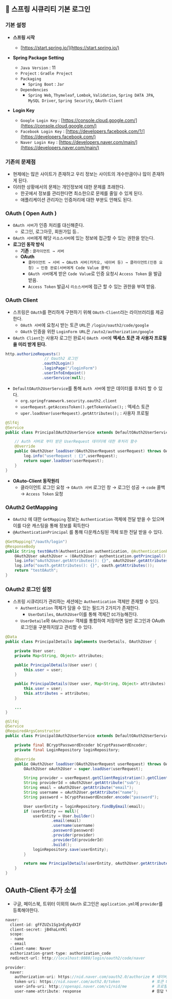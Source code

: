 ﻿## 🍃 스프링 시큐리티 기본 로그인

### 기본 설정
- **스프링 시작**
    - [https://start.spring.io/](https://start.spring.io/)


- **Spring Package Setting**
    - `Java Version` : 11
    - `Project` : `Gradle Project`
    - `Packaging`
        - `Spring Boot` : `Jar`
    - `Dependencies`
        - `Spring Web`, `Thymeleaf`, `Lombok`, `Validation`, `Spring DATA JPA`, `MySQL Driver`, `Spring Security`, `OAuth-Client`


- **Login Key**
  - `Google Login Key` : [https://console.cloud.google.com/](https://console.cloud.google.com/)
  - `Facebook Login Key` : [https://developers.facebook.com/?/](https://developers.facebook.com/)
  - `Naver Login Key` : [https://developers.naver.com/main/](https://developers.naver.com/main/)
  
### 기존의 문제점

- 현제에는 많은 사이트가 존재하고 우리 정보는 사이트의 개수만큼이나 많이 존재하게 된다.
- 이러한 상황에서의 문제는 개인정보에 대한 문제를 초래한다.
    - 한곳에서 정보를 관리한다면 최소한으로 문제를 줄일 수 있게 된다.
    - 애플리케이션 관리자는 인증처리에 대한 부분도 안해도 된다.

### OAuth ( Open Auth )

- `OAuth 서버`가 인증 처리를 대신해준다.
    - 로그인, 로그아웃, 회원가입 등..
- `OAuth 서버`에게 해당 `리소스서버`에 있는 정보에 접근할 수 있는 권한을 얻는다.
- **로그인 동작 방식**
    - **기존** : `클라이언트 → 서버`
    - **OAuth**
        - `클라이언트 → 서버 → OAuth 서버(카카오, 네이버 등) → 클라이언트(인증 요청) → 인증 완료(서버에게 Code Value 콜백)`
        - `OAuth 서버`에게 받은 `Code Value`로 인증 요청시 `Access Token` 을 발급 받음.
        - `Access Token` 발급시 `리소스서버`에 접근 할 수 있는 권한을 부여 받음.

### OAuth Client

- 스프링은 `OAuth`를 편리하게 구현하기 위해 `OAuth-Client`라는 라이브러리를 제공한다.
    - `OAuth 서버`에 요청시 받는 토큰 `URL`은 `/login/oauth2/code/google`
    - `OAuth` 인증을 위한 `LoginForm URL`은 `/auto2/authorization/google`
- `OAuth Client`는 사용자 로그인 완료시 `OAuth 서버`에 **엑세스 토큰 과 사용자 프로필을 미리 받게 된다.**

```java
http.authorizeRequests()
                 // Oauth2 로그인
                .oauth2Login()
                .loginPage("/loginForm")
                .userInfoEndpoint()
                .userService(null);
```

- `DefaultOAuth2UserService`를 통해 `Auth 서버`에 받은 데이터를 후처리 할 수 있다.
    - `org.springframework.security.oauth2.client`
    - `userRequest.getAccessToken().getTokenValue();` : 엑세스 토큰
    - `uper.loadUser(userRequest).getAttributes();` : 사용자 프로필

```java
@Slf4j
@Service
public class PrincipalOAuth2UserService extends DefaultOAuth2UserService {

    // Auth 서버로 부터 받은 UserRequest 데이터에 대한 후처리 함수
    @Override
    public OAuth2User loadUser(OAuth2UserRequest userRequest) throws OAuth2AuthenticationException {
        log.info("userRequest : {}",userRequest);
        return super.loadUser(userRequest);
    }
}
```

- **OAuto-Client 동작원리**
    - 클라이언트 로그인 요청 → `OAuth 서버` 로그인 창 → 로그인 성공 → `code` 콜백 → `Access Token` 요청


### OAuth2 GetMapping

- `OAuth2` 에 대한 `GetMapping` 정보는 `Authentication` 객체에 전달 받을 수 있으며 이를 다운 캐스팅을 통해 정보를 획득한다
- `@AuthenticationPrincipal` 를 통해 다운캐스팅된 객체 또한 전달 받을 수 있다.

```java
@GetMapping("/oauth/login")
@ResponseBody
public String testOAuth(Authentication authentication, @AuthenticationPrincipal OAuth2User oauth){
    OAuth2User oAuth2User = (OAuth2User) authentication.getPrincipal();
    log.info("oAuth2User.getAttributes(): {}", oAuth2User.getAttributes());
    log.info("oauth.getAttributes(): {}", oauth.getAttributes());
    return "testOAuth";
}
```
### OAuth2 로그인 설정

- 스프링 시큐리티가 관리하는 세션에는 `Authentication` 객체만 존재할 수 있다.
    - `Authentication` 객체가 담을 수 있는 필드가 2가지가 존재한다.
        - `UserDatiles`, `OAuth2User`이를 통해 객체간 `DI`가능해진다.
    - `UserDetaile`와 `OAuth2User` 객체를 통합하여 저장하면 일반 로그인과 OAuth 로그인을 구분하지않고 관리할 수 있다.

```java
@Data
public class PrincipalDetails implements UserDetails, OAuth2User {

    private User user;
    private Map<String, Object> attributes;

    public PrincipalDetails(User user) {
        this.user = user;
    }

    public PrincipalDetails(User user, Map<String, Object> attributes) {
        this.user = user;
        this.attributes = attributes;
    }

    ...
}

@Slf4j
@Service
@RequiredArgsConstructor
public class PrincipalOAuth2UserService extends DefaultOAuth2UserService {

    private final BCryptPasswordEncoder bCryptPasswordEncoder;
    private final LoginRepository loginRepository;

    @Override
    public OAuth2User loadUser(OAuth2UserRequest userRequest) throws OAuth2AuthenticationException {
        OAuth2User oAuth2User = super.loadUser(userRequest);

        String provider = userRequest.getClientRegistration().getClientId(); // Social Id;
        String providerId = oAuth2User.getAttribute("sub");
        String email = oAuth2User.getAttribute("email");
        String username = oAuth2User.getAttribute("name");
        String password = bCryptPasswordEncoder.encode("password");

        User userEntity = loginRepository.findByEmail(email);
        if (userEntity == null){
            userEntity = User.builder()
                    .email(email)
                    .username(username)
                    .password(password)
                    .provider(provider)
                    .providerId(providerId)
                    .build();
            loginRepository.save(userEntity);
        }

        return new PrincipalDetails(userEntity, oAuth2User.getAttributes());
    }
}
```

## OAuth-Client 추가 소셜

- 구글, 페이스북, 트위터 이외의 `OAuth` 로그인은 `application.yml`에 `provider`를 등록해야한다.

```java
naver:
  client-id: gFFZUZs1Sg1nEy0ydXIF
  client-secret: jB4haLnYKl
  scope:
  - name
  - email
  client-name: Naver
  authorization-grant-type: authorization_code
  redirect-url: http://localhost:8080/login/oauth2/code/naver

provider:
  naver:
    authorization-uri: https://nid.naver.com/oauth2.0/authorize # 네이버 로그인찬
    token-uri: https://nid.naver.com/auth2.0/token              # 토큰 Uri
    user-info-uri: http://openapi.naver.com/v1/nid/me           # 프로필 주소 Uri
    user-name-attribute: response                               # 응답 Value Key
```
